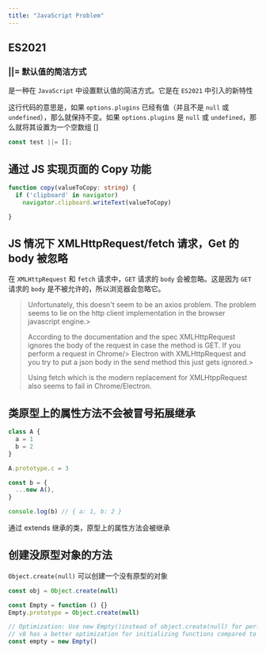 ```yaml
---
title: "JavaScript Problem"
---
```


## ES2021

### ||= 默认值的简洁方式

是一种在 `JavaScript` 中设置默认值的简洁方式。它是在 `ES2021` 中引入的新特性

这行代码的意思是，如果 `options.plugins` 已经有值（并且不是 `null` 或 `undefined`），那么就保持不变。如果 `options.plugins` 是 `null` 或 `undefined`，那么就将其设置为一个空数组 []

```javascript
const test ||= [];
```

## 通过 JS 实现页面的 Copy 功能

```ts
function copy(valueToCopy: string) {
  if ('clipboard' in navigator)
    navigator.clipboard.writeText(valueToCopy)

}
```

## JS 情况下 XMLHttpRequest/fetch 请求，Get 的 body 被忽略

在 `XMLHttpRequest` 和 `fetch` 请求中，`GET` 请求的 `body` 会被忽略。这是因为 `GET` 请求的 `body` 是不被允许的，所以浏览器会忽略它。

> Unfortunately, this doesn't seem to be an axios problem. The problem seems to lie on the http client implementation in the browser javascript engine.> 
>
> According to the documentation and the spec XMLHttpRequest ignores the body of the request in case the method is GET. If you perform a request in Chrome/> Electron with XMLHttpRequest and you try to put a json body in the send method this just gets ignored.> 
>
> Using fetch which is the modern replacement for XMLHtppRequest also seems to fail in Chrome/Electron.

## 类原型上的属性方法不会被冒号拓展继承

```ts
class A {
  a = 1
  b = 2
}

A.prototype.c = 3

const b = {
  ...new A(),
}

console.log(b) // { a: 1, b: 2 }
```

通过 extends 继承的类，原型上的属性方法会被继承

## 创建没原型对象的方法

`Object.create(null)` 可以创建一个没有原型的对象

```ts
const obj = Object.create(null)

const Empty = function () {}
Empty.prototype = Object.create(null)

// Optimization: Use new Empty()instead of object.create(null) for performance
// v8 has a better optimization for initializing functions compared to Object
const empty = new Empty()
```
